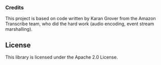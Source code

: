 ### Credits

This project is based on code written by Karan Grover from the Amazon Transcribe team, who did the hard work (audio encoding, event stream marshalling).

## License

This library is licensed under the Apache 2.0 License. 
